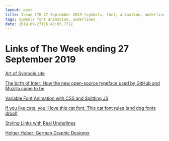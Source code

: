 ```yaml
---
layout: post
title: Issue 176 27 September 2019 (symbols, font, animation, underlines)
tags: symbols font animation, underlines
date: 2019-09-27T15:48:05.771Z
---
```

# Links of The Week ending 27 September 2019

<a href="https://jonathanhaggard.github.io/Art-of-symbols-site/" title="Art of Symbols site" alt="Art of Symbols site" target="_blank">Art of Symbols site</a>

<a href="https://www.figma.com/blog/the-birth-of-inter/" target="_blank" title="The birth of Inter: How the new open-source typeface used by GitHub and Mozilla came to be" alt="The birth of Inter: How the new open-source typeface used by GitHub and Mozilla came to be">The birth of Inter: How the new open-source typeface used by GitHub and Mozilla came to be</a>

<a href="https://css-irl.info/variable-font-animation-with-css-and-splitting-js/" title="Variable Font Animation with CSS and Splitting JS" alt="Variable Font Animation with CSS and Splitting JS" target="_blank">Variable Font Animation with CSS and Splitting JS</a>

<a href="https://www.fastcompany.com/90390154/this-cat-font-rules-and-dog-fonts-drool" title="If you like cats, you’ll love this cat font." alt="If you like cats, you’ll love this cat font." target="_blank">If you like cats, you’ll love this cat font. This cat font rules (and dog fonts drool)</a>

<a href="https://css-tricks.com/styling-links-with-real-underlines/" title="Styling Links with Real Underlines" target="_blank" alt="Styling Links with Real Underlines ">Styling Links with Real Underlines </a>

<a href="https://www.holger-huber.com/" target="_blank" title="Holger Huber" alt="Holger Huber">Holger Huber: German Graphic Designer</a>